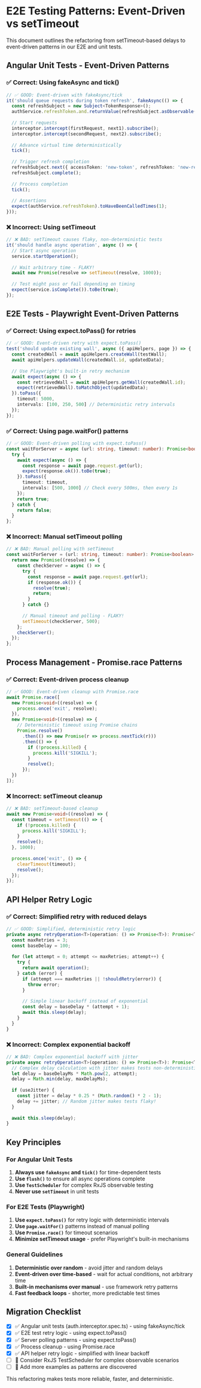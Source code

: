 # E2E Testing Patterns: Event-Driven vs setTimeout

This document outlines the refactoring from setTimeout-based delays to event-driven patterns in our E2E and unit tests.

## Angular Unit Tests - Event-Driven Patterns

### ✅ Correct: Using fakeAsync and tick()

```typescript
// ✅ GOOD: Event-driven with fakeAsync/tick
it('should queue requests during token refresh', fakeAsync(() => {
  const refreshSubject = new Subject<TokenResponse>();
  authService.refreshToken.and.returnValue(refreshSubject.asObservable());
  
  // Start requests
  interceptor.intercept(firstRequest, next1).subscribe();
  interceptor.intercept(secondRequest, next2).subscribe();
  
  // Advance virtual time deterministically
  tick();
  
  // Trigger refresh completion
  refreshSubject.next({ accessToken: 'new-token', refreshToken: 'new-refresh' });
  refreshSubject.complete();
  
  // Process completion
  tick();
  
  // Assertions
  expect(authService.refreshToken).toHaveBeenCalledTimes(1);
}));
```

### ❌ Incorrect: Using setTimeout

```typescript
// ❌ BAD: setTimeout causes flaky, non-deterministic tests
it('should handle async operation', async () => {
  // Start async operation
  service.startOperation();
  
  // Wait arbitrary time - FLAKY!
  await new Promise(resolve => setTimeout(resolve, 1000));
  
  // Test might pass or fail depending on timing
  expect(service.isComplete()).toBe(true);
});
```

## E2E Tests - Playwright Event-Driven Patterns

### ✅ Correct: Using expect.toPass() for retries

```typescript
// ✅ GOOD: Event-driven retry with expect.toPass()
test('should update existing wall', async ({ apiHelpers, page }) => {
  const createdWall = await apiHelpers.createWall(testWall);
  await apiHelpers.updateWall(createdWall.id, updatedData);
  
  // Use Playwright's built-in retry mechanism
  await expect(async () => {
    const retrievedWall = await apiHelpers.getWall(createdWall.id);
    expect(retrievedWall).toMatchObject(updatedData);
  }).toPass({
    timeout: 5000,
    intervals: [100, 250, 500] // Deterministic retry intervals
  });
});
```

### ✅ Correct: Using page.waitFor() patterns

```typescript
// ✅ GOOD: Event-driven polling with expect.toPass()
const waitForServer = async (url: string, timeout: number): Promise<boolean> => {
  try {
    await expect(async () => {
      const response = await page.request.get(url);
      expect(response.ok()).toBe(true);
    }).toPass({
      timeout: timeout,
      intervals: [500, 1000] // Check every 500ms, then every 1s
    });
    return true;
  } catch {
    return false;
  }
};
```

### ❌ Incorrect: Manual setTimeout polling

```typescript
// ❌ BAD: Manual polling with setTimeout
const waitForServer = (url: string, timeout: number): Promise<boolean> => {
  return new Promise((resolve) => {
    const checkServer = async () => {
      try {
        const response = await page.request.get(url);
        if (response.ok()) {
          resolve(true);
          return;
        }
      } catch {}
      
      // Manual timeout and polling - FLAKY!
      setTimeout(checkServer, 500);
    };
    checkServer();
  });
};
```

## Process Management - Promise.race Patterns

### ✅ Correct: Event-driven process cleanup

```typescript
// ✅ GOOD: Event-driven cleanup with Promise.race
await Promise.race([
  new Promise<void>((resolve) => {
    process.once('exit', resolve);
  }),
  new Promise<void>((resolve) => {
    // Deterministic timeout using Promise chains
    Promise.resolve()
      .then(() => new Promise(r => process.nextTick(r)))
      .then(() => {
        if (!process.killed) {
          process.kill('SIGKILL');
        }
        resolve();
      });
  })
]);
```

### ❌ Incorrect: setTimeout cleanup

```typescript
// ❌ BAD: setTimeout-based cleanup
await new Promise<void>((resolve) => {
  const timeout = setTimeout(() => {
    if (!process.killed) {
      process.kill('SIGKILL');
    }
    resolve();
  }, 1000);
  
  process.once('exit', () => {
    clearTimeout(timeout);
    resolve();
  });
});
```

## API Helper Retry Logic

### ✅ Correct: Simplified retry with reduced delays

```typescript
// ✅ GOOD: Simplified, deterministic retry logic
private async retryOperation<T>(operation: () => Promise<T>): Promise<T> {
  const maxRetries = 3;
  const baseDelay = 100;
  
  for (let attempt = 0; attempt <= maxRetries; attempt++) {
    try {
      return await operation();
    } catch (error) {
      if (attempt === maxRetries || !shouldRetry(error)) {
        throw error;
      }
      
      // Simple linear backoff instead of exponential
      const delay = baseDelay * (attempt + 1);
      await this.sleep(delay);
    }
  }
}
```

### ❌ Incorrect: Complex exponential backoff

```typescript
// ❌ BAD: Complex exponential backoff with jitter
private async retryOperation<T>(operation: () => Promise<T>): Promise<T> {
  // Complex delay calculation with jitter makes tests non-deterministic
  let delay = baseDelayMs * Math.pow(2, attempt);
  delay = Math.min(delay, maxDelayMs);
  
  if (useJitter) {
    const jitter = delay * 0.25 * (Math.random() * 2 - 1);
    delay += jitter; // Random jitter makes tests flaky!
  }
  
  await this.sleep(delay);
}
```

## Key Principles

### For Angular Unit Tests
1. **Always use `fakeAsync` and `tick()`** for time-dependent tests
2. **Use `flush()`** to ensure all async operations complete
3. **Use `TestScheduler`** for complex RxJS observable testing
4. **Never use `setTimeout`** in unit tests

### For E2E Tests (Playwright)
1. **Use `expect.toPass()`** for retry logic with deterministic intervals
2. **Use `page.waitFor()`** patterns instead of manual polling
3. **Use `Promise.race()`** for timeout scenarios
4. **Minimize setTimeout usage** - prefer Playwright's built-in mechanisms

### General Guidelines
1. **Deterministic over random** - avoid jitter and random delays
2. **Event-driven over time-based** - wait for actual conditions, not arbitrary time
3. **Built-in mechanisms over manual** - use framework retry patterns
4. **Fast feedback loops** - shorter, more predictable test times

## Migration Checklist

- [x] ✅ Angular unit tests (auth.interceptor.spec.ts) - using fakeAsync/tick
- [x] ✅ E2E test retry logic - using expect.toPass()
- [x] ✅ Server polling patterns - using expect.toPass() 
- [x] ✅ Process cleanup - using Promise.race
- [x] ✅ API helper retry logic - simplified with linear backoff
- [ ] 🔄 Consider RxJS TestScheduler for complex observable scenarios
- [ ] 🔄 Add more examples as patterns are discovered

This refactoring makes tests more reliable, faster, and deterministic.